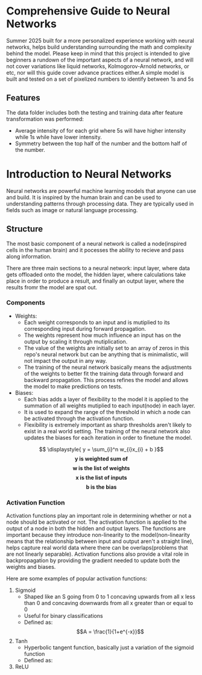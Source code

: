 # Comprehensive Guide to Neural Networks
Summer 2025 built for a more personalized experience working with neural networks, helps build understanding surrounding the math and complexity behind the model. Please keep in mind that this project is intended to give beginners a rundown of the important aspects of a neural network, and will not cover variations like liquid networks, Kolmogorov-Arnold networks, or etc, nor will this guide cover advance practices either.A simple model is built and tested on a set of pixelized numbers to identify between 1s and 5s
## Features
The data folder includes both the testing and training data after feature transformation was performed:
- Average intensity of for each grid where 5s will have higher intensity while 1s while have lower intensity. 
- Symmetry between the top half of the number and the bottom half of the number.
# Introduction to Neural Networks
Neural networks are powerful machine learning models that anyone can use and build. It is inspired by the human brain and can be used to understanding patterns through processing data. They are typically used in fields such as image or natural language processing.
## Structure
The most basic component of a neural network is called a node(inspired cells in the human brain) and it pocesses the ability to recieve and pass along information.

There are three main sections to a neural network: input layer, where data gets offloaded onto the model, the hidden layer, where calculations take place in order to produce a result, and finally an output layer, where the results fromr the model are spat out.

### Components 
- Weights:
    - Each weight corresponds to an input and is mutiplied to its corresponding input during forward propagation.
    - The weights represent how much influence an input has on the output by scaling it through mutiplication.
    - The value of the weights are initially set to an array of zeros in this repo's neural network but can be anything that is minimalistic, will not impact the output in any way.
    - The training of the neural network basically means the adjustments of the weights to better fit the training data through forward and backward propagation. This process refines the model and allows the model to make predictions on tests.
- Biases:
    - Each bias adds a layer of flexibility to the model it is applied to the summation of all weights mutiplied to each input(node) in each layer.
    - It is used to expand the range of the threshold in which a node can be activated through the activation function.
    - Flexibility is extremely important as sharp thresholds aren't likely to exist in a real world setting. The training of the neural network also updates the biases for each iteration in order to finetune the model.

$$ \displaystyle{ y =  \sum_{i}^n w_{i}x_{i} + b }$$
$$ \textbf{ y is weighted sum of}$$
$$ \textbf{ w is the list of weights}$$
$$ \textbf{ x is the list of inputs}$$
$$ \textbf{ b is the bias} $$

### Activation Function
Activation functions play an important role in determining whether or not a node should be activated or not. The activation function is applied to the output of a node in both the hidden and output layers. The functions are important because they introduce non-linearity to the model(non-linearity means that the relationship between input and output aren't a straight line), helps capture real world data where there can be overlaps(problems that are not linearly separable). Activation functions also provide a vital role in backpropagation by providing the gradient needed to update both the weights and biases.

Here are some examples of popular activation functions:
1. Sigmoid
    - Shaped like an S going from 0 to 1 concaving upwards from all x less than 0 and concaving downwards from all x greater than or equal to 0
    - Useful for binary classifications
    - Defined as: $$A = \frac{1}{1+e^{-x}}$$
2. Tanh
    - Hyperbolic tangent function, basically just a variation of the sigmoid function
    - Defined as: 
3. ReLU


